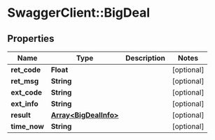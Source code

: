 # SwaggerClient::BigDeal

## Properties
Name | Type | Description | Notes
------------ | ------------- | ------------- | -------------
**ret_code** | **Float** |  | [optional] 
**ret_msg** | **String** |  | [optional] 
**ext_code** | **String** |  | [optional] 
**ext_info** | **String** |  | [optional] 
**result** | [**Array&lt;BigDealInfo&gt;**](BigDealInfo.md) |  | [optional] 
**time_now** | **String** |  | [optional] 


